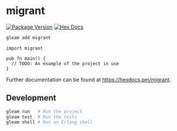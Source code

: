 # migrant

[![Package Version](https://img.shields.io/hexpm/v/migrant)](https://hex.pm/packages/migrant)
[![Hex Docs](https://img.shields.io/badge/hex-docs-ffaff3)](https://hexdocs.pm/migrant/)

```sh
gleam add migrant
```
```gleam
import migrant

pub fn main() {
  // TODO: An example of the project in use
}
```

Further documentation can be found at <https://hexdocs.pm/migrant>.

## Development

```sh
gleam run   # Run the project
gleam test  # Run the tests
gleam shell # Run an Erlang shell
```
